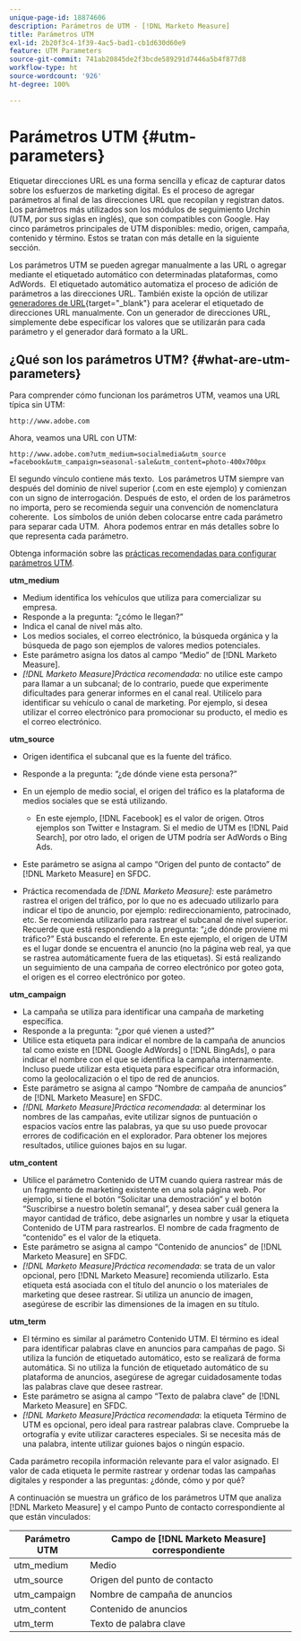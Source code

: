 ```yaml
---
unique-page-id: 18874606
description: Parámetros de UTM - [!DNL Marketo Measure]
title: Parámetros UTM
exl-id: 2b20f3c4-1f39-4ac5-bad1-cb1d630d60e9
feature: UTM Parameters
source-git-commit: 741ab20845de2f3bcde589291d7446a5b4f877d8
workflow-type: ht
source-wordcount: '926'
ht-degree: 100%

---
```


# Parámetros UTM {#utm-parameters}

Etiquetar direcciones URL es una forma sencilla y eficaz de capturar datos sobre los esfuerzos de marketing digital. Es el proceso de agregar parámetros al final de las direcciones URL que recopilan y registran datos. Los parámetros más utilizados son los módulos de seguimiento Urchin (UTM, por sus siglas en inglés), que son compatibles con Google. Hay cinco parámetros principales de UTM disponibles: medio, origen, campaña, contenido y término. Estos se tratan con más detalle en la siguiente sección.

Los parámetros UTM se pueden agregar manualmente a las URL o agregar mediante el etiquetado automático con determinadas plataformas, como AdWords.  El etiquetado automático automatiza el proceso de adición de parámetros a las direcciones URL. También existe la opción de utilizar [generadores de URL](https://ga-dev-tools.web.app/campaign-url-builder){target="_blank"} para acelerar el etiquetado de direcciones URL manualmente. Con un generador de direcciones URL, simplemente debe especificar los valores que se utilizarán para cada parámetro y el generador dará formato a la URL.

## ¿Qué son los parámetros UTM? {#what-are-utm-parameters}

Para comprender cómo funcionan los parámetros UTM, veamos una URL típica sin UTM:

`http://www.adobe.com`

Ahora, veamos una URL con UTM:

`http://www.adobe.com?utm_medium=socialmedia&utm_source =facebook&utm_campaign=seasonal-sale&utm_content=photo-400x700px`

El segundo vínculo contiene más texto.  Los parámetros UTM siempre van después del dominio de nivel superior (.com en este ejemplo) y comienzan con un signo de interrogación. Después de esto, el orden de los parámetros no importa, pero se recomienda seguir una convención de nomenclatura coherente.  Los símbolos de unión deben colocarse entre cada parámetro para separar cada UTM.  Ahora podemos entrar en más detalles sobre lo que representa cada parámetro.

Obtenga información sobre las [prácticas recomendadas para configurar parámetros UTM](/help/channel-tracking-and-setup/online-channels/best-practices-for-setting-up-utm-parameters.md).

**utm_medium**

* Medium identifica los vehículos que utiliza para comercializar su empresa.
* Responde a la pregunta: “¿cómo le llegan?”
* Indica el canal de nivel más alto.
* Los medios sociales, el correo electrónico, la búsqueda orgánica y la búsqueda de pago son ejemplos de valores medios potenciales.
* Este parámetro asigna los datos al campo “Medio” de [!DNL Marketo Measure].
* _[!DNL Marketo Measure]Práctica recomendada:_ no utilice este campo para llamar a un subcanal; de lo contrario, puede que experimente dificultades para generar informes en el canal real. Utilícelo para identificar su vehículo o canal de marketing. Por ejemplo, si desea utilizar el correo electrónico para promocionar su producto, el medio es el correo electrónico.

**utm_source**

* Origen identifica el subcanal que es la fuente del tráfico.
* Responde a la pregunta: “¿de dónde viene esta persona?”
* En un ejemplo de medio social, el origen del tráfico es la plataforma de medios sociales que se está utilizando.
   * En este ejemplo, [!DNL Facebook] es el valor de origen. Otros ejemplos son Twitter e Instagram. Si el medio de UTM es [!DNL Paid Search], por otro lado, el origen de UTM podría ser AdWords o Bing Ads.

* Este parámetro se asigna al campo “Origen del punto de contacto” de [!DNL Marketo Measure] en SFDC.
* Práctica recomendada de _[!DNL Marketo Measure]:_ este parámetro rastrea el origen del tráfico, por lo que no es adecuado utilizarlo para indicar el tipo de anuncio, por ejemplo: redireccionamiento, patrocinado, etc. Se recomienda utilizarlo para rastrear el subcanal de nivel superior.  Recuerde que está respondiendo a la pregunta: “¿de dónde proviene mi tráfico?” Está buscando el referente. En este ejemplo, el origen de UTM es el lugar donde se encuentra el anuncio (no la página web real, ya que se rastrea automáticamente fuera de las etiquetas). Si está realizando un seguimiento de una campaña de correo electrónico por goteo gota, el origen es el correo electrónico por goteo.

**utm_campaign**

* La campaña se utiliza para identificar una campaña de marketing específica.
* Responde a la pregunta: “¿por qué vienen a usted?”
* Utilice esta etiqueta para indicar el nombre de la campaña de anuncios tal como existe en [!DNL Google AdWords] o [!DNL BingAds], o para indicar el nombre con el que se identifica la campaña internamente. Incluso puede utilizar esta etiqueta para especificar otra información, como la geolocalización o el tipo de red de anuncios.
* Este parámetro se asigna al campo “Nombre de campaña de anuncios” de [!DNL Marketo Measure] en SFDC.
* _[!DNL Marketo Measure]Práctica recomendada_: al determinar los nombres de las campañas, evite utilizar signos de puntuación o espacios vacíos entre las palabras, ya que su uso puede provocar errores de codificación en el explorador. Para obtener los mejores resultados, utilice guiones bajos en su lugar.

**utm_content**

* Utilice el parámetro Contenido de UTM cuando quiera rastrear más de un fragmento de marketing existente en una sola página web. Por ejemplo, si tiene el botón “Solicitar una demostración” y el botón “Suscribirse a nuestro boletín semanal”, y desea saber cuál genera la mayor cantidad de tráfico, debe asignarles un nombre y usar la etiqueta Contenido de UTM para rastrearlos. El nombre de cada fragmento de “contenido” es el valor de la etiqueta.
* Este parámetro se asigna al campo “Contenido de anuncios” de [!DNL Marketo Measure] en SFDC.
* _[!DNL Marketo Measure]Práctica recomendada_: se trata de un valor opcional, pero [!DNL Marketo Measure] recomienda utilizarlo. Esta etiqueta está asociada con el título del anuncio o los materiales de marketing que desee rastrear. Si utiliza un anuncio de imagen, asegúrese de escribir las dimensiones de la imagen en su título.

**utm_term**

* El término es similar al parámetro Contenido UTM. El término es ideal para identificar palabras clave en anuncios para campañas de pago. Si utiliza la función de etiquetado automático, esto se realizará de forma automática. Si no utiliza la función de etiquetado automático de su plataforma de anuncios, asegúrese de agregar cuidadosamente todas las palabras clave que desee rastrear.
* Este parámetro se asigna al campo “Texto de palabra clave” de [!DNL Marketo Measure] en SFDC.
* _[!DNL Marketo Measure]Práctica recomendada_: la etiqueta Término de UTM es opcional, pero ideal para rastrear palabras clave. Compruebe la ortografía y evite utilizar caracteres especiales. Si se necesita más de una palabra, intente utilizar guiones bajos o ningún espacio.

Cada parámetro recopila información relevante para el valor asignado. El valor de cada etiqueta le permite rastrear y ordenar todas las campañas digitales y responder a las preguntas: ¿dónde, cómo y por qué?

A continuación se muestra un gráfico de los parámetros UTM que analiza [!DNL Marketo Measure] y el campo Punto de contacto correspondiente al que están vinculados:

| **Parámetro UTM** | **Campo de [!DNL Marketo Measure] correspondiente** |
|---|---|
| utm_medium | Medio |
| utm_source | Origen del punto de contacto |
| utm_campaign | Nombre de campaña de anuncios |
| utm_content | Contenido de anuncios |
| utm_term | Texto de palabra clave |
